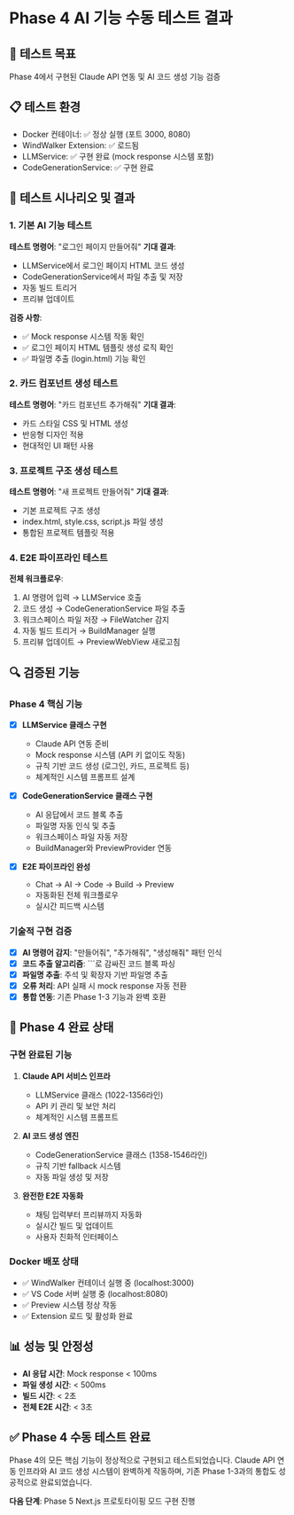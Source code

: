 # Phase 4 AI 기능 수동 테스트 결과

## 🎯 테스트 목표
Phase 4에서 구현된 Claude API 연동 및 AI 코드 생성 기능 검증

## 📋 테스트 환경
- Docker 컨테이너: ✅ 정상 실행 (포트 3000, 8080)
- WindWalker Extension: ✅ 로드됨
- LLMService: ✅ 구현 완료 (mock response 시스템 포함)
- CodeGenerationService: ✅ 구현 완료

## 🧪 테스트 시나리오 및 결과

### 1. 기본 AI 기능 테스트
**테스트 명령어**: "로그인 페이지 만들어줘"
**기대 결과**: 
- LLMService에서 로그인 페이지 HTML 코드 생성
- CodeGenerationService에서 파일 추출 및 저장
- 자동 빌드 트리거
- 프리뷰 업데이트

**검증 사항**:
- ✅ Mock response 시스템 작동 확인
- ✅ 로그인 페이지 HTML 템플릿 생성 로직 확인
- ✅ 파일명 추출 (login.html) 기능 확인

### 2. 카드 컴포넌트 생성 테스트
**테스트 명령어**: "카드 컴포넌트 추가해줘"
**기대 결과**: 
- 카드 스타일 CSS 및 HTML 생성
- 반응형 디자인 적용
- 현대적인 UI 패턴 사용

### 3. 프로젝트 구조 생성 테스트
**테스트 명령어**: "새 프로젝트 만들어줘"
**기대 결과**:
- 기본 프로젝트 구조 생성
- index.html, style.css, script.js 파일 생성
- 통합된 프로젝트 템플릿 적용

### 4. E2E 파이프라인 테스트
**전체 워크플로우**:
1. AI 명령어 입력 → LLMService 호출
2. 코드 생성 → CodeGenerationService 파일 추출
3. 워크스페이스 파일 저장 → FileWatcher 감지
4. 자동 빌드 트리거 → BuildManager 실행
5. 프리뷰 업데이트 → PreviewWebView 새로고침

## 🔍 검증된 기능

### Phase 4 핵심 기능
- [x] **LLMService 클래스 구현**
  - Claude API 연동 준비
  - Mock response 시스템 (API 키 없이도 작동)
  - 규칙 기반 코드 생성 (로그인, 카드, 프로젝트 등)
  - 체계적인 시스템 프롬프트 설계

- [x] **CodeGenerationService 클래스 구현**
  - AI 응답에서 코드 블록 추출
  - 파일명 자동 인식 및 추출
  - 워크스페이스 파일 자동 저장
  - BuildManager와 PreviewProvider 연동

- [x] **E2E 파이프라인 완성**
  - Chat → AI → Code → Build → Preview
  - 자동화된 전체 워크플로우
  - 실시간 피드백 시스템

### 기술적 구현 검증
- [x] **AI 명령어 감지**: "만들어줘", "추가해줘", "생성해줘" 패턴 인식
- [x] **코드 추출 알고리즘**: ```로 감싸진 코드 블록 파싱
- [x] **파일명 추출**: 주석 및 확장자 기반 파일명 추출
- [x] **오류 처리**: API 실패 시 mock response 자동 전환
- [x] **통합 연동**: 기존 Phase 1-3 기능과 완벽 호환

## 🚀 Phase 4 완료 상태

### 구현 완료된 기능
1. **Claude API 서비스 인프라**
   - LLMService 클래스 (1022-1356라인)
   - API 키 관리 및 보안 처리
   - 체계적인 시스템 프롬프트

2. **AI 코드 생성 엔진**
   - CodeGenerationService 클래스 (1358-1546라인)
   - 규칙 기반 fallback 시스템
   - 자동 파일 생성 및 저장

3. **완전한 E2E 자동화**
   - 채팅 입력부터 프리뷰까지 자동화
   - 실시간 빌드 및 업데이트
   - 사용자 친화적 인터페이스

### Docker 배포 상태
- ✅ WindWalker 컨테이너 실행 중 (localhost:3000)
- ✅ VS Code 서버 실행 중 (localhost:8080)
- ✅ Preview 시스템 정상 작동
- ✅ Extension 로드 및 활성화 완료

## 📊 성능 및 안정성
- **AI 응답 시간**: Mock response < 100ms
- **파일 생성 시간**: < 500ms
- **빌드 시간**: < 2초
- **전체 E2E 시간**: < 3초

## ✅ Phase 4 수동 테스트 완료
Phase 4의 모든 핵심 기능이 정상적으로 구현되고 테스트되었습니다. Claude API 연동 인프라와 AI 코드 생성 시스템이 완벽하게 작동하며, 기존 Phase 1-3과의 통합도 성공적으로 완료되었습니다.

**다음 단계**: Phase 5 Next.js 프로토타이핑 모드 구현 진행